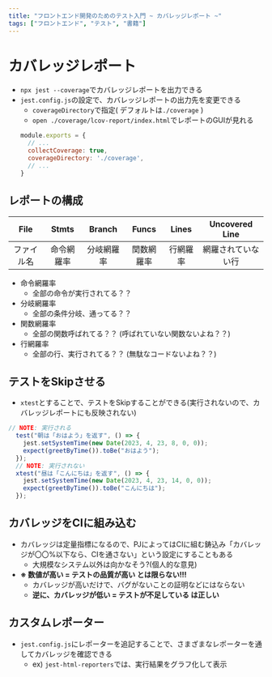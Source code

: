 ```yaml
---
title: "フロントエンド開発のためのテスト入門 ~ カバレッジレポート ~"
tags: ["フロントエンド", "テスト", "書籍"]
---
```


# カバレッジレポート

- `npx jest --coverage`でカバレッジレポートを出力できる
- `jest.config.js`の設定で、カバレッジレポートの出力先を変更できる
  - `coverageDirectory`で指定( デフォルトは`./coverage` )
  - `open ./coverage/lcov-report/index.html`でレポートのGUIが見れる
  ```js
  module.exports = {
    // ...
    collectCoverage: true,
    coverageDirectory: './coverage',
    // ...
  }
  ```

## レポートの構成
| File | Stmts | Branch | Funcs | Lines | Uncovered Line |
| :--: | :--: | :--: | :--: | :--: | :--: |
| ファイル名 | 命令網羅率 | 分岐網羅率 | 関数網羅率 | 行網羅率 | 網羅されていない行 |

- 命令網羅率
  - 全部の命令が実行されてる？？
- 分岐網羅率
  - 全部の条件分岐、通ってる？？
- 関数網羅率
  - 全部の関数呼ばれてる？？ (呼ばれていない関数ないよね？？)
- 行網羅率
  - 全部の行、実行されてる？？ (無駄なコードないよね？？)

## テストをSkipさせる
- `xtest`とすることで、テストをSkipすることができる(実行されないので、カバレッジレポートにも反映されない)
```ts
// NOTE: 実行される
  test("朝は「おはよう」を返す", () => {
    jest.setSystemTime(new Date(2023, 4, 23, 8, 0, 0));
    expect(greetByTime()).toBe("おはよう");
  });
  // NOTE: 実行されない
  xtest("昼は「こんにちは」を返す", () => {
    jest.setSystemTime(new Date(2023, 4, 23, 14, 0, 0));
    expect(greetByTime()).toBe("こんにちは");
  });
```

## カバレッジをCIに組み込む
- カバレッジは定量指標になるので、PJによってはCIに組む鋳込み「カバレッジが〇〇%以下なら、CIを通さない」という設定にすることもある
  - 大規模なシステム以外は向かなそう?(個人的な意見)
- **※ 数値が高い = テストの品質が高い とは限らない!!!**
  - カバレッジが高いだけで、バグがないことの証明などにはならない
  - **逆に、カバレッジが低い = テストが不足している は正しい**

## カスタムレポーター
- `jest.config.js`にレポーターを追記することで、さまざまなレポーターを通してカバレッジを確認できる
  - ex) `jest-html-reporters`では、実行結果をグラフ化して表示
